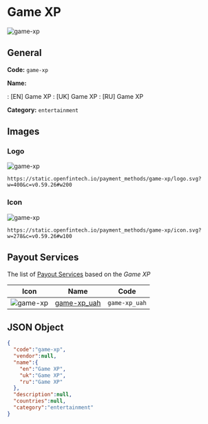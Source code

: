 
# Game XP 
![game-xp](https://static.openfintech.io/payment_methods/game-xp/logo.svg?w=400&c=v0.59.26#w200)  

## General 
**Code:** `game-xp` 
 
**Name:** 
 
:	[EN] Game XP 
:	[UK] Game XP 
:	[RU] Game XP 
 
**Category:** `entertainment` 
 

## Images 

### Logo 
![game-xp](https://static.openfintech.io/payment_methods/game-xp/logo.svg?w=400&c=v0.59.26#w200)  

```
https://static.openfintech.io/payment_methods/game-xp/logo.svg?w=400&c=v0.59.26#w200
```  

### Icon 
![game-xp](https://static.openfintech.io/payment_methods/game-xp/icon.svg?w=278&c=v0.59.26#w100)  

```
https://static.openfintech.io/payment_methods/game-xp/icon.svg?w=278&c=v0.59.26#w100
```  

## Payout Services 
 
The list of [Payout Services](/payout-services/) based on the _Game XP_ 

|Icon|Name|Code| 
|:---:|:---:|:---:| 
|![game-xp](https://static.openfintech.io/payout_methods/game-xp/icon.png?w=278&c=v0.59.26#w40) |[game-xp_uah](/payout-services/game-xp_uah/)|`game-xp_uah`| 
 

## JSON Object 

```json
{
  "code":"game-xp",
  "vendor":null,
  "name":{
    "en":"Game XP",
    "uk":"Game XP",
    "ru":"Game XP"
  },
  "description":null,
  "countries":null,
  "category":"entertainment"
}
```  
